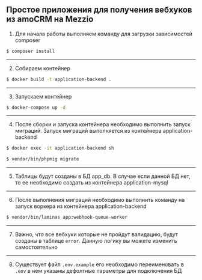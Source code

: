 ## Простое приложения для получения вебхуков из amoCRM на Mezzio

1. Для начала работы выполняем команду для загрузки зависимостей composer

```bash
$ composer install
```
___

2. Собираем контейнер 
```bash
$ docker build -t application-backend .
```
___
3. Запускаем контейнер
```bash
$ docker-compose up -d
```
___
4. После сборки и запуска контейнера необходимо выполнить запуск миграций. 
Запуск миграций выполняется из контейнера application-backend
```bash
$ docker exec -it application-backend sh
```
```bash
$ vendor/bin/phpmig migrate
```
___
5. Таблицы будут созданы в БД app_db. 
В случае если данной БД нет, то ее необходимо создать из контейнера application-mysql
___
6. После выполнения миграций необходимо выполнить команду на запуск воркера из контейнера application-backend
```bash
$ vendor/bin/laminas app:webhook-queue-worker
```
___

7. Важно, что все вебхуки которые не пройдут валидацию, будут созданы в таблице ``error``. 
Данную логику вы можете изменить самостоятельно
___
8. Существует файл `.env.example` его необходимо переименовать в ``.env`` в нем указаны дефолтные параметры для подключения БД